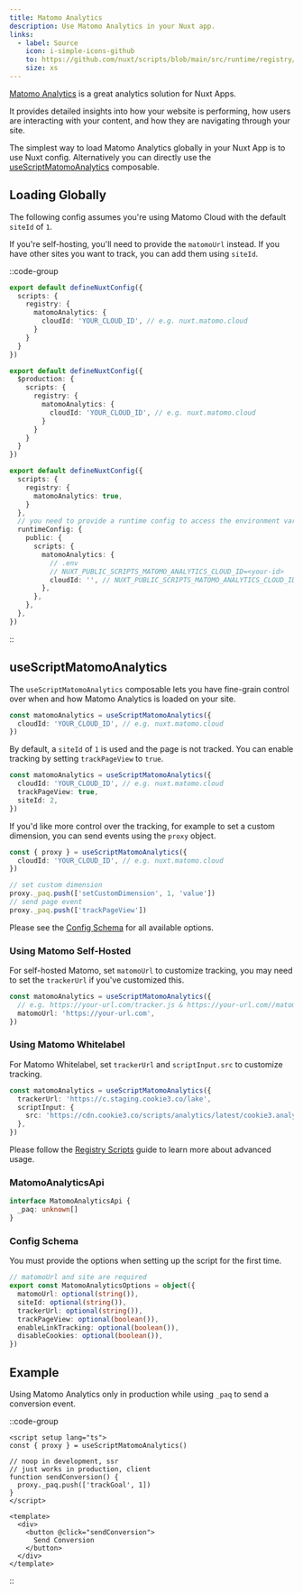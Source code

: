 ```yaml
---
title: Matomo Analytics
description: Use Matomo Analytics in your Nuxt app.
links:
  - label: Source
    icon: i-simple-icons-github
    to: https://github.com/nuxt/scripts/blob/main/src/runtime/registry/matomo-analytics.ts
    size: xs
---
```


[Matomo Analytics](https://matomo.org/) is a great analytics solution for Nuxt Apps.

It provides detailed insights into how your website is performing, how users are interacting with your content, and how they are navigating through your site.

The simplest way to load Matomo Analytics globally in your Nuxt App is to use Nuxt config. Alternatively you can directly
use the [useScriptMatomoAnalytics](#useScriptMatomoAnalytics) composable.

## Loading Globally

The following config assumes you're using Matomo Cloud with the default `siteId` of `1`. 

If you're self-hosting, you'll need to provide the `matomoUrl` instead. If you have other sites you want to track, you can add them using `siteId`.

::code-group

```ts [Always enabled]
export default defineNuxtConfig({
  scripts: {
    registry: {
      matomoAnalytics: {
        cloudId: 'YOUR_CLOUD_ID', // e.g. nuxt.matomo.cloud
      }
    }
  }
})
```

```ts [Production only]
export default defineNuxtConfig({
  $production: {
    scripts: {
      registry: {
        matomoAnalytics: {
          cloudId: 'YOUR_CLOUD_ID', // e.g. nuxt.matomo.cloud
        }
      }
    }
  }
})
```

```ts [Environment Variables]
export default defineNuxtConfig({
  scripts: {
    registry: {
      matomoAnalytics: true,
    }
  },
  // you need to provide a runtime config to access the environment variables
  runtimeConfig: {
    public: {
      scripts: {
        matomoAnalytics: {
          // .env
          // NUXT_PUBLIC_SCRIPTS_MATOMO_ANALYTICS_CLOUD_ID=<your-id>
          cloudId: '', // NUXT_PUBLIC_SCRIPTS_MATOMO_ANALYTICS_CLOUD_ID
        },
      },
    },
  },
})
```

::

## useScriptMatomoAnalytics

The `useScriptMatomoAnalytics` composable lets you have fine-grain control over when and how Matomo Analytics is loaded on your site.


```ts
const matomoAnalytics = useScriptMatomoAnalytics({
  cloudId: 'YOUR_CLOUD_ID', // e.g. nuxt.matomo.cloud
})
```

By default, a `siteId` of `1` is used and the page is not tracked. You can enable tracking by setting `trackPageView` to `true`.

```ts
const matomoAnalytics = useScriptMatomoAnalytics({
  cloudId: 'YOUR_CLOUD_ID', // e.g. nuxt.matomo.cloud
  trackPageView: true,
  siteId: 2,
})
```

If you'd like more control over the tracking, for example to set a custom dimension, you can send events using the `proxy` object.

```ts
const { proxy } = useScriptMatomoAnalytics({
  cloudId: 'YOUR_CLOUD_ID', // e.g. nuxt.matomo.cloud
})

// set custom dimension
proxy._paq.push(['setCustomDimension', 1, 'value'])
// send page event
proxy._paq.push(['trackPageView'])
```

Please see the [Config Schema](#config-schema) for all available options.

### Using Matomo Self-Hosted

For self-hosted Matomo, set `matomoUrl` to customize tracking, you may need to set the `trackerUrl` if you've customized this.

```ts
const matomoAnalytics = useScriptMatomoAnalytics({
  // e.g. https://your-url.com/tracker.js & https://your-url.com//matomo.php both exists
  matomoUrl: 'https://your-url.com',
})
```

### Using Matomo Whitelabel

For Matomo Whitelabel, set `trackerUrl` and `scriptInput.src` to customize tracking.

```ts
const matomoAnalytics = useScriptMatomoAnalytics({
  trackerUrl: 'https://c.staging.cookie3.co/lake',
  scriptInput: {
    src: 'https://cdn.cookie3.co/scripts/analytics/latest/cookie3.analytics.min.js',
  },
})
```

Please follow the [Registry Scripts](/docs/guides/registry-scripts) guide to learn more about advanced usage.

### MatomoAnalyticsApi

```ts
interface MatomoAnalyticsApi {
  _paq: unknown[]
}
```

### Config Schema

You must provide the options when setting up the script for the first time.

```ts
// matomoUrl and site are required
export const MatomoAnalyticsOptions = object({
  matomoUrl: optional(string()),
  siteId: optional(string()),
  trackerUrl: optional(string()),
  trackPageView: optional(boolean()),
  enableLinkTracking: optional(boolean()),
  disableCookies: optional(boolean()),
})
```

## Example

Using Matomo Analytics only in production while using `_paq` to send a conversion event.

::code-group

```vue [ConversionButton.vue]
<script setup lang="ts">
const { proxy } = useScriptMatomoAnalytics()

// noop in development, ssr
// just works in production, client
function sendConversion() {
  proxy._paq.push(['trackGoal', 1])
}
</script>

<template>
  <div>
    <button @click="sendConversion">
      Send Conversion
    </button>
  </div>
</template>
```

::
